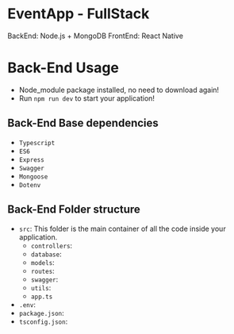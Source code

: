 # EventApp - FullStack
BackEnd: Node.js + MongoDB
FrontEnd: React Native

# Back-End Usage
- Node_module package installed, no need to download again!
- Run `npm run dev` to start your application!

## Back-End Base dependencies
- `Typescript`
- `ES6`
- `Express`
- `Swagger`
- `Mongoose`
- `Dotenv`

## Back-End Folder structure
- `src`: This folder is the main container of all the code inside your application.
  - `controllers`:
  - `database`:
  - `models`:
  - `routes`:
  - `swagger`:
  - `utils`:
  - `app.ts`
- `.env`:
- `package.json`:
- `tsconfig.json`:

